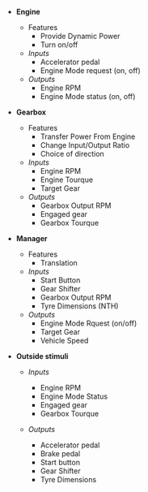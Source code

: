 - **Engine**
  - Features
    - Provide Dynamic Power
    - Turn on/off
  - *Inputs*
    - Accelerator pedal
    - Engine Mode request (on, off)
  - *Outputs*
    - Engine RPM
    - Engine Mode status (on, off)

- **Gearbox**
  - Features
    - Transfer Power From Engine
    - Change Input/Output Ratio
    - Choice of direction
  - *Inputs*
    - Engine RPM
    - Engine Tourque
    - Target Gear
  - *Outputs*
    - Gearbox Output RPM
    - Engaged gear
    - Gearbox Tourque

- **Manager**
  - Features
    - Translation
  - *Inputs*
    - Start Button
    - Gear Shifter
    - Gearbox Output RPM
    - Tyre Dimensions (NTH)
  - *Outputs*
    - Engine Mode Rquest (on/off)
    - Target Gear
    - Vehicle Speed

- **Outside stimuli**
  - *Inputs*
    - Engine RPM
    - Engine Mode Status
    - Engaged gear
    - Gearbox Tourque

  - *Outputs*
    - Accelerator pedal
    - Brake pedal
    - Start button
    - Gear Shifter
    - Tyre Dimensions
